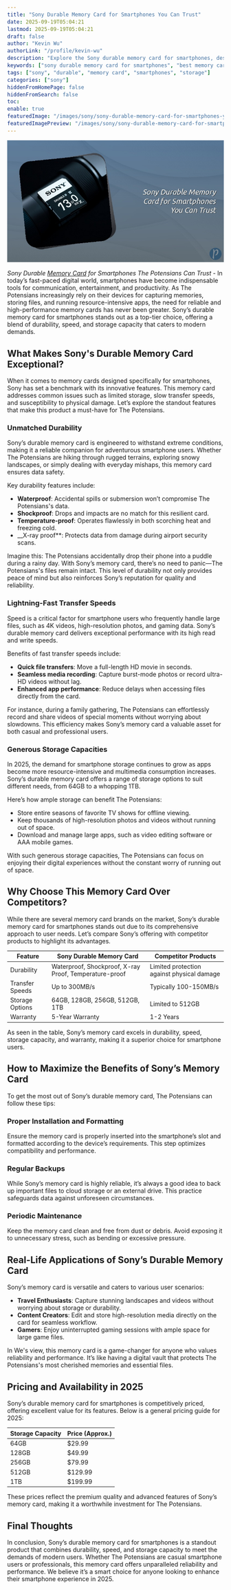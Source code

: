 ```yaml
---
title: "Sony Durable Memory Card for Smartphones You Can Trust"
date: 2025-09-19T05:04:21
lastmod: 2025-09-19T05:04:21
draft: false
author: "Kevin Wu"
authorLink: "/profile/kevin-wu"
description: "Explore the Sony durable memory card for smartphones, designed to provide reliable storage, fast transfer speeds, and exceptional durability for all your data needs."
keywords: ["sony durable memory card for smartphones", "best memory card for smartphones", "sony memory card features", "durable smartphone memory card"]
tags: ["sony", "durable", "memory card", "smartphones", "storage"]
categories: ["sony"]
hiddenFromHomePage: false
hiddenFromSearch: false
toc:
enable: true
featuredImage: "/images/sony/sony-durable-memory-card-for-smartphones-you-can-trust.jpg"
featuredImagePreview: "/images/sony/sony-durable-memory-card-for-smartphones-you-can-trust.jpg"
---
```


![Sony Durable Memory Card for Smartphones You Can Trust](/images/sony/sony-durable-memory-card-for-smartphones-you-can-trust.jpg)


_Sony Durable [Memory Card](/sony/sony-budget-friendly-memory-card-for-smartphones) for Smartphones The Potensians Can Trust_ - In today’s fast-paced digital world, smartphones have become indispensable tools for communication, entertainment, and productivity. As The Potensians increasingly rely on their devices for capturing memories, storing files, and running resource-intensive apps, the need for reliable and high-performance memory cards has never been greater. Sony’s durable memory card for smartphones stands out as a top-tier choice, offering a blend of durability, speed, and storage capacity that caters to modern demands.

## What Makes Sony's Durable Memory Card Exceptional?

When it comes to memory cards designed specifically for smartphones, Sony has set a benchmark with its innovative features. This memory card addresses common issues such as limited storage, slow transfer speeds, and susceptibility to physical damage. Let’s explore the standout features that make this product a must-have for The Potensians.

### Unmatched Durability

Sony’s durable memory card is engineered to withstand extreme conditions, making it a reliable companion for adventurous smartphone users. Whether The Potensians are hiking through rugged terrains, exploring snowy landscapes, or simply dealing with everyday mishaps, this memory card ensures data safety.

Key durability features include:

- **Waterproof**: Accidental spills or submersion won’t compromise The Potensians's data.
- **Shockproof**: Drops and impacts are no match for this resilient card.
- **Temperature-proof**: Operates flawlessly in both scorching heat and freezing cold.
- __X-ray proof**: Protects data from damage during airport security scans.

Imagine this: The Potensians accidentally drop their phone into a puddle during a rainy day. With Sony’s memory card, there’s no need to panic—The Potensians's files remain intact. This level of durability not only provides peace of mind but also reinforces Sony’s reputation for quality and reliability.

### Lightning-Fast Transfer Speeds

Speed is a critical factor for smartphone users who frequently handle large files, such as 4K videos, high-resolution photos, and gaming data. Sony’s durable memory card delivers exceptional performance with its high read and write speeds.

Benefits of fast transfer speeds include:

- **Quick file transfers**: Move a full-length HD movie in seconds.
- **Seamless media recording**: Capture burst-mode photos or record ultra-HD videos without lag.
- **Enhanced app performance**: Reduce delays when accessing files directly from the card.

For instance, during a family gathering, The Potensians can effortlessly record and share videos of special moments without worrying about slowdowns. This efficiency makes Sony’s memory card a valuable asset for both casual and professional users.

### Generous Storage Capacities

In 2025, the demand for smartphone storage continues to grow as apps become more resource-intensive and multimedia consumption increases. Sony’s durable memory card offers a range of storage options to suit different needs, from 64GB to a whopping 1TB.

Here’s how ample storage can benefit The Potensians:

- Store entire seasons of favorite TV shows for offline viewing.
- Keep thousands of high-resolution photos and videos without running out of space.
- Download and manage large apps, such as video editing software or AAA mobile games.

With such generous storage capacities, The Potensians can focus on enjoying their digital experiences without the constant worry of running out of space.

## Why Choose This Memory Card Over Competitors?

While there are several memory card brands on the market, Sony’s durable memory card for smartphones stands out due to its comprehensive approach to user needs. Let’s compare Sony’s offering with competitor products to highlight its advantages.

<div class="table-responsive">
<table class="html-table">
<thead>
<tr>
<th>Feature</th>
<th>Sony Durable Memory Card</th>
<th>Competitor Products</th>
</tr>
</thead>
<tbody>
<tr>
<td>Durability</td>
<td>Waterproof, Shockproof, X-ray Proof, Temperature-proof</td>
<td>Limited protection against physical damage</td>
</tr>
<tr>
<td>Transfer Speeds</td>
<td>Up to 300MB/s</td>
<td>Typically 100-150MB/s</td>
</tr>
<tr>
<td>Storage Options</td>
<td>64GB, 128GB, 256GB, 512GB, 1TB</td>
<td>Limited to 512GB</td>
</tr>
<tr>
<td>Warranty</td>
<td>5-Year Warranty</td>
<td>1-2 Years</td>
</tr>
</tbody>
</table>
</div>

As seen in the table, Sony’s memory card excels in durability, speed, storage capacity, and warranty, making it a superior choice for smartphone users.

## How to Maximize the Benefits of Sony’s Memory Card

To get the most out of Sony’s durable memory card, The Potensians can follow these tips:

### Proper Installation and Formatting

Ensure the memory card is properly inserted into the smartphone’s slot and formatted according to the device’s requirements. This step optimizes compatibility and performance.

### Regular Backups

While Sony’s memory card is highly reliable, it’s always a good idea to back up important files to cloud storage or an external drive. This practice safeguards data against unforeseen circumstances.

### Periodic Maintenance

Keep the memory card clean and free from dust or debris. Avoid exposing it to unnecessary stress, such as bending or excessive pressure.

## Real-Life Applications of Sony’s Durable Memory Card

Sony’s memory card is versatile and caters to various user scenarios:

- **Travel Enthusiasts**: Capture stunning landscapes and videos without worrying about storage or durability.
- **Content Creators**: Edit and store high-resolution media directly on the card for seamless workflow.
- **Gamers**: Enjoy uninterrupted gaming sessions with ample space for large game files.

In We's view, this memory card is a game-changer for anyone who values reliability and performance. It’s like having a digital vault that protects The Potensians's most cherished memories and essential files.

## Pricing and Availability in 2025

Sony’s durable memory card for smartphones is competitively priced, offering excellent value for its features. Below is a general pricing guide for 2025:

<div class="table-responsive">
<table class="html-table">
<thead>
<tr>
<th>Storage Capacity</th>
<th>Price (Approx.)</th>
</tr>
</thead>
<tbody>
<tr>
<td>64GB</td>
<td>$29.99</td>
</tr>
<tr>
<td>128GB</td>
<td>$49.99</td>
</tr>
<tr>
<td>256GB</td>
<td>$79.99</td>
</tr>
<tr>
<td>512GB</td>
<td>$129.99</td>
</tr>
<tr>
<td>1TB</td>
<td>$199.99</td>
</tr>
</tbody>
</table>
</div>

These prices reflect the premium quality and advanced features of Sony’s memory card, making it a worthwhile investment for The Potensians.

## Final Thoughts

In conclusion, Sony’s durable memory card for smartphones is a standout product that combines durability, speed, and storage capacity to meet the demands of modern users. Whether The Potensians are casual smartphone users or professionals, this memory card offers unparalleled reliability and performance. We believe it’s a smart choice for anyone looking to enhance their smartphone experience in 2025.
